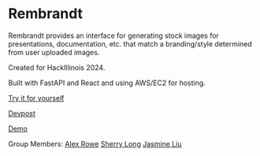 # Rembrandt

Rembrandt provides an interface for generating stock images for presentations, documentation, etc. that match a branding/style determined from user uploaded images. 

Created for HackIllinois 2024.

Built with FastAPI and React and using AWS/EC2 for hosting. 

[Try it for yourself](https://alexfprowe.com/rembrandt/)

[Devpost](https://devpost.com/software/rembrandt)

[Demo](https://www.youtube.com/watch?v=SkkQht3aW3g)

Group Members: 
[Alex Rowe](https://github.com/Andes0113/)
[Sherry Long](https://github.com/sherrylong)
[Jasmine Liu](https://github.com/jasminerliu)
